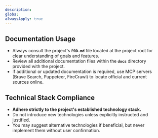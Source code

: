 ```yaml
---
description: 
globs: 
alwaysApply: true
---
```


## Documentation Usage

- Always consult the project's **`PRD.md`** file located at the project root for clear understanding of goals and features.
- Review all additional documentation files within the **`docs`** directory provided with the project.
- If additional or updated documentation is required, use MCP servers (Brave Search, Puppeteer, FireCrawl) to locate official and current sources online.

## Technical Stack Compliance

- **Adhere strictly to the project's established technology stack.**
- Do not introduce new technologies unless explicitly instructed and justified.
- You may suggest alternative technologies if beneficial, but never implement them without user confirmation.